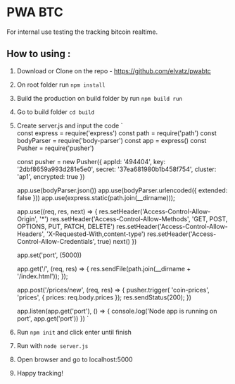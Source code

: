 # PWA BTC
For internal use testing the tracking bitcoin realtime.

## How to using :
1. Download or Clone on the repo - https://github.com/elvatz/pwabtc
2. On root folder run `npm install`
3. Build the production on build folder by run `npm build run`
4. Go to build folder `cd build`
5. Create server.js and input the code
  `    
    const express = require('express')
    const path = require('path')
    const bodyParser = require('body-parser')
    const app = express()
    const Pusher = require('pusher')

    const pusher = new Pusher({
        appId: '494404',
        key: '2dbf8659a993d281e5e0',
        secret: '37ea681980b1b458f754',
        cluster: 'ap1',
        encrypted: true
    })

    app.use(bodyParser.json())
    app.use(bodyParser.urlencoded({ extended: false }))
    app.use(express.static(path.join(__dirname)));

    app.use((req, res, next) => { 
        res.setHeader('Access-Control-Allow-Origin', '*') 
        res.setHeader('Access-Control-Allow-Methods', 'GET, POST, OPTIONS, PUT, PATCH, DELETE') 
        res.setHeader('Access-Control-Allow-Headers', 'X-Requested-With,content-type') 
        res.setHeader('Access-Control-Allow-Credentials', true) 
        next()
    })

    app.set('port', (5000))

    app.get('/', (req, res) => {
        res.sendFile(path.join(__dirname + '/index.html'));
    });

    app.post('/prices/new', (req, res) => {
        pusher.trigger( 'coin-prices', 'prices', {
            prices: req.body.prices
        });
        res.sendStatus(200);
    })

    app.listen(app.get('port'), () => {
        console.log('Node app is running on port', app.get('port'))
    })
  `
  6. Run `npm init` and click enter until finish
  7. Run with `node server.js` 
  8. Open browser and go to localhost:5000
  9. Happy tracking!
